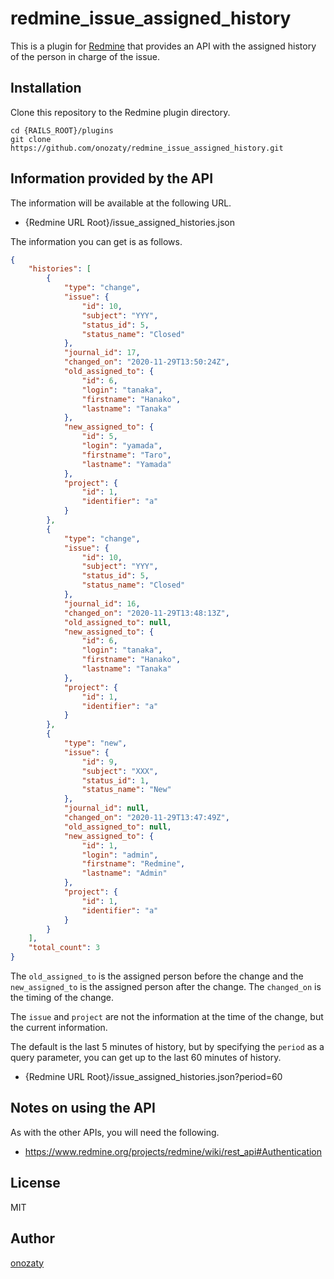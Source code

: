 # redmine_issue_assigned_history

This is a plugin for [Redmine](http://www.redmine.org) that provides an API with the assigned history of the person in charge of the issue.

## Installation

Clone this repository to the Redmine plugin directory.

```
cd {RAILS_ROOT}/plugins
git clone https://github.com/onozaty/redmine_issue_assigned_history.git
```

## Information provided by the API

The information will be available at the following URL.

* {Redmine URL Root}/issue_assigned_histories.json

The information you can get is as follows.

```json
{
    "histories": [
        {
            "type": "change",
            "issue": {
                "id": 10,
                "subject": "YYY",
                "status_id": 5,
                "status_name": "Closed"
            },
            "journal_id": 17,
            "changed_on": "2020-11-29T13:50:24Z",
            "old_assigned_to": {
                "id": 6,
                "login": "tanaka",
                "firstname": "Hanako",
                "lastname": "Tanaka"
            },
            "new_assigned_to": {
                "id": 5,
                "login": "yamada",
                "firstname": "Taro",
                "lastname": "Yamada"
            },
            "project": {
                "id": 1,
                "identifier": "a"
            }
        },
        {
            "type": "change",
            "issue": {
                "id": 10,
                "subject": "YYY",
                "status_id": 5,
                "status_name": "Closed"
            },
            "journal_id": 16,
            "changed_on": "2020-11-29T13:48:13Z",
            "old_assigned_to": null,
            "new_assigned_to": {
                "id": 6,
                "login": "tanaka",
                "firstname": "Hanako",
                "lastname": "Tanaka"
            },
            "project": {
                "id": 1,
                "identifier": "a"
            }
        },
        {
            "type": "new",
            "issue": {
                "id": 9,
                "subject": "XXX",
                "status_id": 1,
                "status_name": "New"
            },
            "journal_id": null,
            "changed_on": "2020-11-29T13:47:49Z",
            "old_assigned_to": null,
            "new_assigned_to": {
                "id": 1,
                "login": "admin",
                "firstname": "Redmine",
                "lastname": "Admin"
            },
            "project": {
                "id": 1,
                "identifier": "a"
            }
        }
    ],
    "total_count": 3
}
```

The `old_assigned_to` is the assigned person before the change and the `new_assigned_to` is the assigned person after the change. The `changed_on` is the timing of the change.

The `issue` and `project` are not the information at the time of the change, but the current information.

The default is the last 5 minutes of history, but by specifying the `period` as a query parameter, you can get up to the last 60 minutes of history.

* {Redmine URL Root}/issue_assigned_histories.json?period=60

## Notes on using the API

As with the other APIs, you will need the following.

* https://www.redmine.org/projects/redmine/wiki/rest_api#Authentication

## License

MIT

## Author

[onozaty](https://github.com/onozaty)
